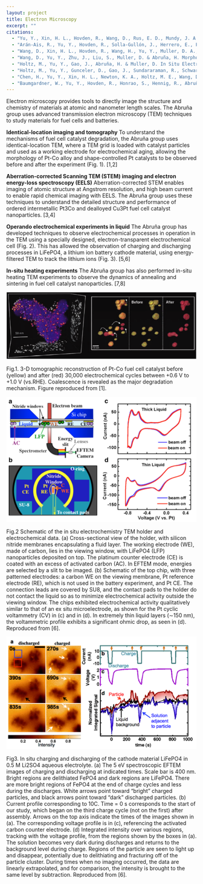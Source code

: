```yaml
---
layout: project
title: Electron Microscopy
excerpt: ""
citations:
  - "Yu, Y., Xin, H. L., Hovden, R., Wang, D., Rus, E. D., Mundy, J. A., Muller, D. A. & Abruña, H. D. Three-dimensional tracking and visualization of hundreds of Pt−Co fuel cell nanocatalysts during electrochemical aging. Nano lett. 12, 4417-4423 (2012)."
  - "Arán-Ais, R., Yu, Y., Hovden, R., Solla-Gullón, J., Herrero, E., Feliu, J. & Abruña, H. Identical Location Transmission Electron Microscopy Imaging of Site-Selective Pt Nanocatalysts: Electrochemical Activation and Surface Disordering. J. Am. Chem. Soc. 137, 14992-14998 (2015)."
  - "Wang, D., Xin, H. L., Hovden, R., Wang, H., Yu, Y., Muller, D. A., DiSalvo, F. J. & Abruña, H. D. Structurally ordered intermetallic platinum–cobalt core–shell nanoparticles with enhanced activity and stability as oxygen reduction electrocatalysts. Nature Materials 12, 81-87 (2013)."
  - "Wang, D., Yu, Y., Zhu, J., Liu, S., Muller, D. & Abruña, H. Morphology and Activity Tuning of Cu3Pt/C Ordered Intermetallic Nanoparticles by Selective Electrochemical Dealloying. Nano Letters 15, 1343-1348 (2015)."
  - "Holtz, M., Yu, Y., Gao, J., Abruña, H. & Muller, D. In Situ Electron Energy-Loss Spectroscopy in Liquids. Microscopy and Microanalysis 19, 1027-1035 (2013)."
  - "Holtz, M., Yu, Y., Gunceler, D., Gao, J., Sundararaman, R., Schwarz, K., Arias, T., Abruña, H. & Muller, D. Nanoscale Imaging of Lithium Ion Distribution During In Situ Operation of Battery Electrode and Electrolyte. Nano Letters 14, 1453-1459 (2014)."
  - "Chen, H., Yu, Y., Xin, H. L., Newton, K. A., Holtz, M. E., Wang, D., Muller, D. A., Abruña, H. D. & DiSalvo, F. J. Coalescence in the thermal annealing of nanoparticles: An in situ STEM study of the growth mechanisms of ordered Pt–Fe nanoparticles in a KCl matrix. Chemistry of Materials 25, 1436-1442 (2013)."
  - "Baumgardner, W., Yu, Y., Hovden, R., Honrao, S., Hennig, R., Abruña, H., Muller, D. & Hanrath, T. Nanoparticle Metamorphosis: An in Situ High-Temperature Transmission Electron Microscopy Study of the Structural Evolution of Heterogeneous Au:Fe2O3 Nanoparticles. ACS Nano 8, 5315-5322 (2014)."
---
```

Electron microscopy provides tools to directly image the structure and chemistry of materials at atomic and nanometer length scales. The Abruña group uses advanced transmission electron microscopy (TEM) techniques to study materials for fuel cells and batteries.

<b>Identical-location imaging and tomography</b>
To understand the mechanisms of fuel cell catalyst degradation, the Abruña group uses identical-location TEM, where a TEM grid is loaded with catalyst particles and used as a working electrode for electrochemical aging, allowing the morphology of Pt-Co alloy and shape-controlled Pt catalysts to be observed before and after the experiment (Fig. 1). [1,2]

<b>Aberration-corrected Scanning TEM (STEM) imaging and electron energy-loss spectroscopy (EELS)</b>
Aberration-corrected STEM enables imaging of atomic structure at Angstrom resolution, and high beam current to enable rapid chemical imaging with EELS. The Abruña group uses these techniques to understand the detailed structure and performance of ordered intermetallic Pt3Co and dealloyed Cu3Pt fuel cell catalyst nanoparticles. [3,4]

<b>Operando electrochemical experiments in liquid</b>
The Abruña group has developed techniques to observe electrochemical processes in operation in the TEM using a specially designed, electron-transparent electrochemical cell (Fig. 2). This has allowed the observation of charging and discharging processes in LiFePO4, a lithium ion battery cathode material, using energy-filtered TEM to track the lithium ions (Fig. 3). [5,6]

<b>In-situ heating experiments</b>
The Abruña group has also performed in-situ heating TEM experiments to observe the dynamics of annealing and sintering in fuel cell catalyst nanoparticles. [7,8]

![Figure 1](/images/projects/electron_microscopy/figure_1.png)

<p class="caption">
Fig.1. 3-D tomographic reconstruction of Pt-Co fuel cell catalyst before (yellow) and after (red) 30,000 electrochemical cycles between +0.6 V to +1.0 V (vs.RHE). Coalescence is revealed as the major degradation mechanism. Figure reproduced from [1].
</p>

![Figure 2](/images/projects/electron_microscopy/figure_2.png)

<p class="caption">
Fig.2 Schematic of the in situ electrochemistry TEM holder and electrochemical data. (a) Cross-sectional view of the holder, with silicon nitride membranes encapsulating a fluid layer. The working electrode (WE), made of carbon, lies in the viewing window, with LiFePO4 (LFP) nanoparticles deposited on top. The platinum counter electrode (CE) is coated with an excess of activated carbon (AC). In EFTEM mode, energies are selected by a slit to be imaged. (b) Schematic of the top chip, with three patterned electrodes: a carbon WE on the viewing membrane, Pt reference electrode (RE), which is not used in the battery experiment, and Pt CE. The connection leads are covered by SU8, and the contact pads to the holder do not contact the liquid so as to minimize electrochemical activity outside the viewing window. The chips exhibited electrochemical activity qualitatively similar to that of an ex situ microelectrode, as shown for the Pt cyclic voltammetry (CV) in (c) and in (d). In extremely thin liquid layers (∼150 nm), the voltammetric profile exhibits a significant ohmic drop, as seen in (d). Reproduced from [6].
</p>

![Figure 3](/images/projects/electron_microscopy/figure_3.png)

<p class="caption">
Fig3. In situ charging and discharging of the cathode material LiFePO4 in 0.5 M Li2SO4 aqueous electrolyte. (a) The 5 eV spectroscopic EFTEM images of charging and discharging at indicated times. Scale bar is 400 nm. Bright regions are delithiated FePO4 and dark regions are LiFePO4. There are more bright regions of FePO4 at the end of charge cycles and less during the discharges. White arrows point toward “bright” charged particles, and black arrows point toward “dark” discharged particles. (b) Current profile corresponding to 10C. Time = 0 s corresponds to the start of our study, which began on the third charge cycle (not on the first) after assembly. Arrows on the top axis indicate the times of the images shown in (a). The corresponding voltage profile is in (c), referencing the activated carbon counter electrode. (d) Integrated intensity over various regions, tracking with the voltage profile, from the regions shown by the boxes in (a). The solution becomes very dark during discharges and returns to the background level during charge. Regions of the particle are seen to light up and disappear, potentially due to delithiating and fracturing off of the particle cluster. During times when no imaging occurred, the data are linearly extrapolated, and for comparison, the intensity is brought to the same level by subtraction. Reproduced from [6].
</p>
